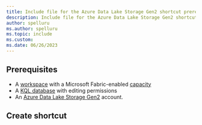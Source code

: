 ```yaml
---
title: Include file for the Azure Data Lake Storage Gen2 shortcut prerequisite in Real-Time Intelligence
description: Include file for the Azure Data Lake Storage Gen2 shortcut prerequisite in Real-Time Intelligence
author: spelluru
ms.author: spelluru
ms.topic: include
ms.custom:
ms.date: 06/26/2023
---
```


## Prerequisites

* A [workspace](../../fundamentals/create-workspaces.md) with a Microsoft Fabric-enabled [capacity](../../enterprise/licenses.md#capacity)
* A [KQL database](../create-database.md) with editing permissions
* An [Azure Data Lake Storage Gen2](/azure/storage/blobs/data-lake-storage-introduction) account.

## Create shortcut
